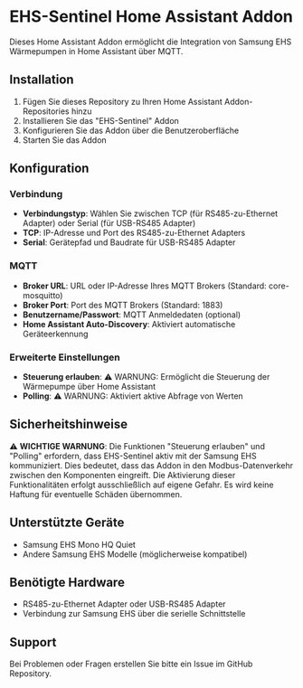 # EHS-Sentinel Home Assistant Addon

Dieses Home Assistant Addon ermöglicht die Integration von Samsung EHS Wärmepumpen in Home Assistant über MQTT.

## Installation

1. Fügen Sie dieses Repository zu Ihren Home Assistant Addon-Repositories hinzu
2. Installieren Sie das "EHS-Sentinel" Addon
3. Konfigurieren Sie das Addon über die Benutzeroberfläche
4. Starten Sie das Addon

## Konfiguration

### Verbindung
- **Verbindungstyp**: Wählen Sie zwischen TCP (für RS485-zu-Ethernet Adapter) oder Serial (für USB-RS485 Adapter)
- **TCP**: IP-Adresse und Port des RS485-zu-Ethernet Adapters
- **Serial**: Gerätepfad und Baudrate für USB-RS485 Adapter

### MQTT
- **Broker URL**: URL oder IP-Adresse Ihres MQTT Brokers (Standard: core-mosquitto)
- **Broker Port**: Port des MQTT Brokers (Standard: 1883)
- **Benutzername/Passwort**: MQTT Anmeldedaten (optional)
- **Home Assistant Auto-Discovery**: Aktiviert automatische Geräteerkennung

### Erweiterte Einstellungen
- **Steuerung erlauben**: ⚠️ WARNUNG: Ermöglicht die Steuerung der Wärmepumpe über Home Assistant
- **Polling**: ⚠️ WARNUNG: Aktiviert aktive Abfrage von Werten

## Sicherheitshinweise

⚠️ **WICHTIGE WARNUNG**: Die Funktionen "Steuerung erlauben" und "Polling" erfordern, dass EHS-Sentinel aktiv mit der Samsung EHS kommuniziert. Dies bedeutet, dass das Addon in den Modbus-Datenverkehr zwischen den Komponenten eingreift. Die Aktivierung dieser Funktionalitäten erfolgt ausschließlich auf eigene Gefahr. Es wird keine Haftung für eventuelle Schäden übernommen.

## Unterstützte Geräte

- Samsung EHS Mono HQ Quiet
- Andere Samsung EHS Modelle (möglicherweise kompatibel)

## Benötigte Hardware

- RS485-zu-Ethernet Adapter oder USB-RS485 Adapter
- Verbindung zur Samsung EHS über die serielle Schnittstelle

## Support

Bei Problemen oder Fragen erstellen Sie bitte ein Issue im GitHub Repository.